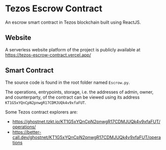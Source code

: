 # Tezos Escrow Contract

An escrow smart contract in Tezos blockchain built using ReactJS.

## Website

A serverless website platform of the project is publicly available at https://tezos-escrow-contract.vercel.app/

## Smart Contract

The source code is found in the root folder named `Escrow.py`.

The operations, entrypoints, storage, i.e. the addresses of admin, owner, and counterparty, of the contract can be viewed using its address `KT1G5xYQnCpN2pnwgR17CDMJUQk4v9xfaFUT`.

Some Tezos contract explorers are:
- https://ghostnet.tzkt.io/KT1G5xYQnCpN2pnwgR17CDMJUQk4v9xfaFUT/operations/
- https://better-call.dev/ghostnet/KT1G5xYQnCpN2pnwgR17CDMJUQk4v9xfaFUT/operations
